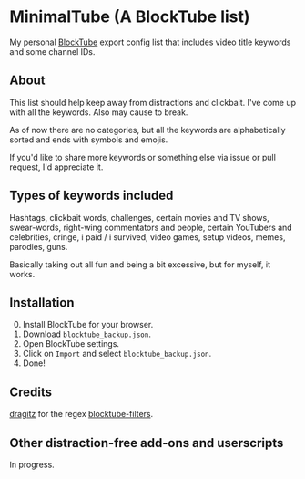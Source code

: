# MinimalTube (A BlockTube list)
My personal [BlockTube](https://github.com/amitbl/blocktube) export config list that includes video title keywords and some channel IDs.

## About

This list should help keep away from distractions and clickbait. I've come up with all the keywords. Also may cause to break.

As of now there are no categories, but all the keywords are alphabetically sorted and ends with symbols and emojis.

If you'd like to share more keywords or something else via issue or pull request, I'd appreciate it.

## Types of keywords included
Hashtags, clickbait words, challenges, certain movies and TV shows, swear-words, right-wing commentators and people, certain YouTubers and celebrities, cringe, i paid / i survived, video games, setup videos, memes, parodies, guns.  

Basically taking out all fun and being a bit excessive, but for myself, it works.

## Installation

0. Install BlockTube for your browser.
1. Download `blocktube_backup.json`.
2. Open BlockTube settings.
3. Click on `Import` and select `blocktube_backup.json`.
4. Done!

## Credits
[dragitz](https://github.com/dragitz) for the regex [blocktube-filters](https://github.com/dragitz/blocktube-filters).

## Other distraction-free add-ons and userscripts
In progress.
